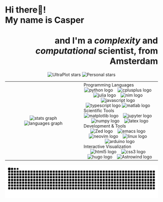 <h1 align="left">Hi there👋! <br> <div align = "left"> My name is Casper </div> <br> <div align = "right"> and I'm a <i> complexity </i> and <i> computational </i> scientist, from Amsterdam</div> </h1>

<div align="center">
  <img src="https://img.shields.io/github/stars/ultraplot/ultraplot?style=social&label=UltraPlot%20stars" alt="UltraPlot stars" />
  <img src="https://img.shields.io/github/stars/cvanelteren?style=social" alt="Personal stars" />
</div>

<div align = "center">
<table border="0" frame="void" rules="none">
<tr>
<td width="50%" valign="center">
<div align="center">
  <img src="https://github-readme-stats.vercel.app/api?username=cvanelteren&hide_title=true&hide_rank=true&show_icons=true&include_all_commits=true&count_private=true&disable_animations=false&theme=gruvbox&locale=en&hide_border=true" height="150" alt="stats graph"  />
</div>
<div align="center">
  <img src="https://github-readme-stats.vercel.app/api/top-langs?username=cvanelteren&locale=en&hide=MATLAB,Jupyter%20Notebook,OpenEdge%20ABL,HTML&layout=compact&card_width=320&langs_count=5&theme=gruvbox&hide_border=true" height="150" alt="languages graph"  />
</div>
</td>
<td width="50%" valign="center">
Programming Languages
<div align="center">
  <img src="https://cdn.jsdelivr.net/gh/devicons/devicon/icons/python/python-original.svg" height="30" alt="python logo" title="Python" />
  <img width="8" />
  <img src="https://cdn.jsdelivr.net/gh/devicons/devicon/icons/cplusplus/cplusplus-original.svg" height="30" alt="cplusplus logo" title="C++" />
  <img width="8" />
  <img src="https://cdn.jsdelivr.net/gh/devicons/devicon/icons/julia/julia-original.svg" height="30" alt="julia logo" title="Julia" />
  <img width="8" />
  <img src="https://cdn.simpleicons.org/nim/FFE953" height="30" alt="nim logo" title="Nim" />
  <img width="8" />
  <img src="https://cdn.jsdelivr.net/gh/devicons/devicon/icons/javascript/javascript-original.svg" height="30" alt="javascript logo" title="JavaScript" />
  <img width="8" />
  <img src="https://cdn.jsdelivr.net/gh/devicons/devicon/icons/typescript/typescript-original.svg" height="30" alt="typescript logo" title="TypeScript" />
  <img src="https://cdn.jsdelivr.net/gh/devicons/devicon/icons/matlab/matlab-original.svg" height="30" alt="matlab logo" title="MATLAB" />
  <img width="8" />
</div>
Scientific Tools
<div align="center">
  <img src="https://matplotlib.org/stable/_images/sphx_glr_logos2_001_2_00x.png" height = "30" alt = "matplotlib logo" title = "matplotlib" />
  <img width="8" />
  <img src="https://cdn.jsdelivr.net/gh/devicons/devicon/icons/jupyter/jupyter-original.svg" height="30" alt="jupyter logo" title="Jupyter" />
  <img width="8" />
  <img src="https://cdn.jsdelivr.net/gh/devicons/devicon/icons/numpy/numpy-original.svg" height="30" alt="numpy logo" title="NumPy" />
  <img width="8" />
  <img src ="https://upload.wikimedia.org/wikipedia/commons/thumb/9/92/LaTeX_logo.svg/960px-LaTeX_logo.svg.png" height = "30" alt = "latex logo" title = "LaTex" />
</div>
Development & Tools
<div align="center">
  <img src="https://zed.dev/_next/static/media/stable-app-logo.9b5f959f.png" height = "30" alt="Zed logo" title = "Zed"/>
  <img width="8" />
  <img src="https://skillicons.dev/icons?i=emacs" height="30" alt="emacs logo" title="Emacs" />
  <img width="8" />
  <img src="https://skillicons.dev/icons?i=neovim" height="30" alt="neovim logo" title="Neovim" />
  <img width="8" />
  <img src="https://cdn.jsdelivr.net/gh/devicons/devicon/icons/linux/linux-original.svg" height="30" alt="linux logo" title="Linux" />
  <img width="8" />
  <img src="https://cdn.jsdelivr.net/gh/devicons/devicon/icons/arduino/arduino-original.svg" height="30" alt="arduino logo" title="Arduino" />
</div>
Interactive Visualization
<div align="center">
  <img src="https://cdn.jsdelivr.net/gh/devicons/devicon/icons/html5/html5-original.svg" height="30" alt="html5 logo" title="HTML5" />
  <img width="8" />
  <img src="https://cdn.jsdelivr.net/gh/devicons/devicon/icons/css3/css3-original.svg" height="30" alt="css3 logo" title="CSS3" />
  <img width="8" />
  <img src="https://cdn.jsdelivr.net/gh/devicons/devicon/icons/hugo/hugo-original.svg" height="30" alt="hugo logo" title="Hugo" />
  <img width="8" />
  <img src="https://img.jsdelivr.com/github.com/withastro.png" height = "30" alt="Astrowind logo" title = "Astrowind" />
</div>
</td>
</tr>
</table>
</div>

<div align = "center">
<img src="https://raw.githubusercontent.com/cvanelteren/cvanelteren/output/snake.svg" alt="Snake animation" />
</div>

